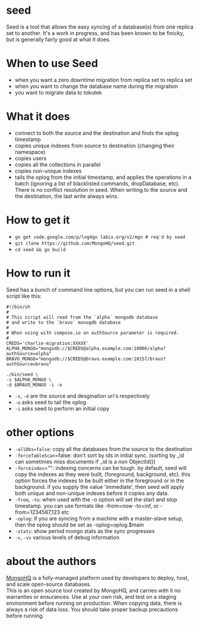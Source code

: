 seed
====
Seed is a tool that allows the easy syncing of a database(s) from one replica set to another.  It's a work in progress, and has been known to be finicky, but is generally fairly good at what it does.

When to use Seed
================
- when you want a zero downtime migration from replica set to replica set
- when you want to change the database name during the migration
- you want to migrate data to tokutek

What it does
============
- connect to both the source and the destination and finds the oplog timestamp
- copies unique indexes from source to destination (changing their namespace)
- copies users 
- copies all the collections in parallel
- copies non-unique indexes
- tails the oplog from the initial timestamp, and applies the operations in a batch (ignoring a list of blacklisted commands, dropDatabase, etc).  There is no conflict resolution in seed.  When writing to the source and the destination, the last write always wins.

How to get it
=============
- `go get code.google.com/p/log4go labix.org/v2/mgo # req'd by seed`
- `git clone https://github.com/MongoHQ/seed.git`
- `cd seed && go build`

How to run it
=============
Seed has a bunch of command line options, but you can run seed in a shell script like this:

    #!/bin/sh
    #
    # This script will read from the `alpha` mongodb database
    # and write to the `bravo` monogdb database
    #
    # When using with compose.io an authSource parameter is required.
    #
    CREDS='charlie-migration:XXXXX'
    ALPHA_MONGO="mongodb://$CREDS@alpha.example.com:10006/alpha?authSource=alpha"
    BRAVO_MONGO="mongodb://$CREDS@bravo.example.com:10157/bravo?authSource=bravo"

    ./bin/seed \
    -s $ALPHA_MONGO \
    -d $BRAVO_MONGO -i -o

- `-s`, `-d` are the source and desgination uri's respectively
- `-o` asks seed to tail the oplog
- `-i` asks seed to perform an initial copy

other options
=============
- `-allDbs=false`: copy all the databases from the source to the destination
- `-forceTableScan`=false: don't sort by ids in initial sync. (sorting by _id can sometimes miss documents if _id is a non ObjectId())
- `-forceindex`="": indexing concerns can be tough.  by default, seed will copy the indexes as they were built, (foreground, background, etc).  this option forces the indexes to be built either in the foreground or in the background.  if you supply the value 'immediate', then seed will apply both unique and non-unique indexes before it copies any data.
- `-from`, `-to`: when used with the -o option will set the start and stop timestamp.  you can use formats like -from=now -to=inf, or -from=1234567,123 etc
- `-oplog`: if you are syncing from a machine with a master-slave setup, then the oplog should be set as -oplog=oplog.\$main 
- `-stats`: show period mongo stats as the sync progresses
- `-v`, `-vv` various levels of debug information

about the authors
=============
[MongoHQ](https://www.mongohq.com/) is a fully-managed platform used by developers to deploy, host, and scale open-source databases.  
This is an open source tool created by MongoHQ, and carries with it no warranties or ensurances.  Use at your own risk, and 
test on a staging environment before running on production.  When copying data, there is always a risk of data loss.  You should
take proper backup precautions before running.
